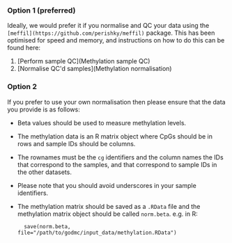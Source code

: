 ### Option 1 (preferred)

Ideally, we would prefer it if you normalise and QC your data using the `[meffil](https://github.com/perishky/meffil)` package. This has been optimised for speed and memory, and instructions on how to do this can be found here:

1. [Perform sample QC](Methylation sample QC)
2. [Normalise QC'd samples](Methylation normalisation)


### Option 2

If you prefer to use your own normalisation then please ensure that the data you provide is as follows:
- Beta values should be used to measure methylation levels.

- The methylation data is an R matrix object where CpGs should be in rows and sample IDs should be columns. 

- The rownames must be the `cg` identifiers and the column names the IDs that correspond to the samples, and that correspond to sample IDs in the other datasets. 

- Please note that you should avoid underscores in your sample identifiers. 

- The methylation matrix should be saved as a `.RData` file and the methylation matrix object should be called `norm.beta`. e.g. in R:

        save(norm.beta, file="/path/to/godmc/input_data/methylation.RData")